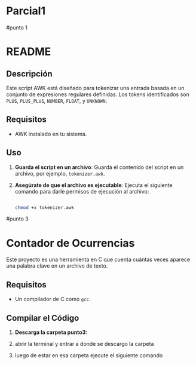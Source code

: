 # Parcial1

#punto 1 
# README

## Descripción

Este script AWK está diseñado para tokenizar una entrada basada en un conjunto de expresiones regulares definidas. Los tokens identificados son `PLUS`, `PLUS_PLUS`, `NUMBER`, `FLOAT`, y `UNKNOWN`.

## Requisitos

- AWK instalado en tu sistema.

## Uso

1. **Guarda el script en un archivo**: Guarda el contenido del script en un archivo, por ejemplo, `tokenizer.awk`.

2. **Asegúrate de que el archivo es ejecutable**: 
   Ejecuta el siguiente comando para darle permisos de ejecución al archivo:
   ```sh
   
   chmod +x tokenizer.awk

   ```

#punto 3 

# Contador de Ocurrencias

Este proyecto es una herramienta en C que cuenta cuántas veces aparece una palabra clave en un archivo de texto.

## Requisitos

- Un compilador de C como `gcc`.

## Compilar el Código

1. **Descarga la carpeta punto3:**

2. abrir la terminal y entrar a donde se descargo la carpeta
3. luego de estar en esa carpeta ejecute el siguiente comando
   
